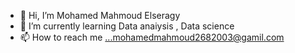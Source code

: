 - 👋 Hi, I’m Mohamed Mahmoud Elseragy
- 🌱 I’m currently learning Data anaiysis , Data science
- 📫 How to reach me ...mohamedmahmoud2682003@gamil.com 
  


